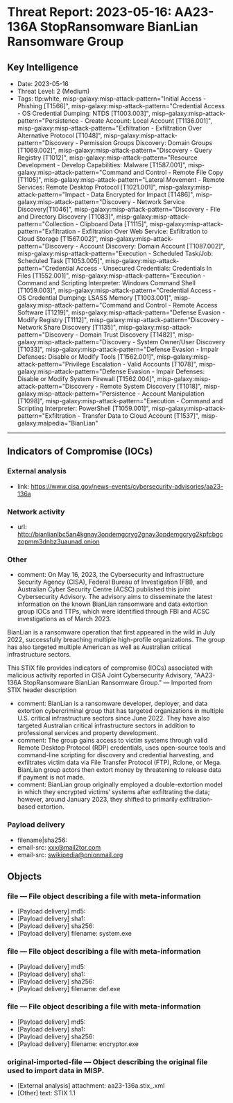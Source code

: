 # Threat Report: 2023-05-16: AA23-136A StopRansomware BianLian Ransomware Group


## Key Intelligence
* Date: 2023-05-16
* Threat Level: 2 (Medium)
* Tags: tlp:white, misp-galaxy:misp-attack-pattern="Initial Access - Phishing [T1566]", misp-galaxy:misp-attack-pattern="Credential Access - OS Credential Dumping: NTDS [T1003.003]", misp-galaxy:misp-attack-pattern="Persistence - Create Account: Local Account [T1136.001]", misp-galaxy:misp-attack-pattern="Exfiltration - Exfiltration Over Alternative Protocol [T1048]", misp-galaxy:misp-attack-pattern="Discovery - Permission Groups Discovery: Domain Groups [T1069.002]", misp-galaxy:misp-attack-pattern="Discovery - Query Registry [T1012]", misp-galaxy:misp-attack-pattern="Resource Development - Develop Capabilities: Malware [T1587.001]", misp-galaxy:misp-attack-pattern="Command and Control - Remote File Copy [T1105]", misp-galaxy:misp-attack-pattern="Lateral Movement - Remote Services: Remote Desktop Protocol [T1021.001]", misp-galaxy:misp-attack-pattern="Impact - Data Encrypted for Impact [T1486]", misp-galaxy:misp-attack-pattern="Discovery - Network Service Discovery[T1046]", misp-galaxy:misp-attack-pattern="Discovery - File and Directory Discovery [T1083]", misp-galaxy:misp-attack-pattern="Collection - Clipboard Data [T1115]", misp-galaxy:misp-attack-pattern="Exfiltration - Exfiltration Over Web Service: Exfiltration to Cloud Storage [T1567.002]", misp-galaxy:misp-attack-pattern="Discovery - Account Discovery: Domain Account [T1087.002]", misp-galaxy:misp-attack-pattern="Execution - Scheduled Task/Job: Scheduled Task [T1053.005]", misp-galaxy:misp-attack-pattern="Credential Access - Unsecured Credentials: Credentials In Files [T1552.001]", misp-galaxy:misp-attack-pattern="Execution - Command and Scripting Interpreter: Windows Command Shell [T1059.003]", misp-galaxy:misp-attack-pattern="Credential Access - OS Credential Dumping: LSASS Memory [T1003.001]", misp-galaxy:misp-attack-pattern="Command and Control - Remote Access Software [T1219]", misp-galaxy:misp-attack-pattern="Defense Evasion - Modify Registry [T1112]", misp-galaxy:misp-attack-pattern="Discovery - Network Share Discovery [T1135]", misp-galaxy:misp-attack-pattern="Discovery - Domain Trust Discovery [T1482]", misp-galaxy:misp-attack-pattern="Discovery - System Owner/User Discovery [T1033]", misp-galaxy:misp-attack-pattern="Defense Evasion - Impair Defenses: Disable or Modify Tools [T1562.001]", misp-galaxy:misp-attack-pattern="Privilege Escalation - Valid Accounts [T1078]", misp-galaxy:misp-attack-pattern="Defense Evasion - Impair Defenses: Disable or Modify System Firewall [T1562.004]", misp-galaxy:misp-attack-pattern="Discovery - Remote System Discovery [T1018]", misp-galaxy:misp-attack-pattern="Persistence - Account Manipulation [T1098]", misp-galaxy:misp-attack-pattern="Execution - Command and Scripting Interpreter: PowerShell [T1059.001]", misp-galaxy:misp-attack-pattern="Exfiltration - Transfer Data to Cloud Account [T1537]", misp-galaxy:malpedia="BianLian"

---

## Indicators of Compromise (IOCs)
### External analysis
* link: https://www.cisa.gov/news-events/cybersecurity-advisories/aa23-136a

### Network activity
* url: http://bianlianlbc5an4kgnay3opdemgcryg2gnay3opdemgcryg2kpfcbgczopmm3dnbz3uaunad.onion

### Other
* comment: On May 16, 2023, the Cybersecurity and Infrastructure Security Agency (CISA), Federal Bureau of Investigation (FBI), and Australian Cyber Security Centre (ACSC) published this joint Cybersecurity Advisory. The advisory aims to disseminate the latest information on the known BianLian ransomware and data extortion group IOCs and TTPs, which were identified through FBI and ACSC investigations as of March 2023.

BianLian is a ransomware operation that first appeared in the wild in July 2022, successfully breaching multiple high-profile organizations. The group has also targeted multiple American as well as Australian critical infrastructure sectors.

This STIX file provides indicators of compromise (IOCs) associated with malicious activity reported in CISA Joint Cybersecurity Advisory, "AA23-136A StopRansomware BianLian Ransomware Group." — Imported from STIX header description
* comment: BianLian is a ransomware developer, deployer, and data extortion cybercriminal group that has targeted organizations in multiple U.S. critical infrastructure sectors since June 2022. They have also targeted Australian critical infrastructure sectors in addition to professional services and property development.
* comment: The group gains access to victim systems through valid Remote Desktop Protocol (RDP) credentials, uses open-source tools and command-line scripting for discovery and credential harvesting, and exfiltrates victim data via File Transfer Protocol (FTP), Rclone, or Mega. BianLian group actors then extort money by threatening to release data if payment is not made.
* comment: BianLian group originally employed a double-extortion model in which they encrypted victims’ systems after exfiltrating the data; however, around January 2023, they shifted to primarily exfiltration-based extortion.

### Payload delivery
* filename|sha256: <sha256>
* email-src: xxx@mail2tor.com
* email-src: swikipedia@onionmail.org

## Objects
### file — File object describing a file with meta-information
* [Payload delivery] md5: <md5>
* [Payload delivery] sha1: <sha1>
* [Payload delivery] sha256: <sha256>
* [Payload delivery] filename: system.exe

### file — File object describing a file with meta-information
* [Payload delivery] md5: <md5>
* [Payload delivery] sha1: <sha1>
* [Payload delivery] sha256: <sha256>
* [Payload delivery] filename: def.exe

### file — File object describing a file with meta-information
* [Payload delivery] md5: <md5>
* [Payload delivery] sha1: <sha1>
* [Payload delivery] sha256: <sha256>
* [Payload delivery] filename: encryptor.exe

### original-imported-file — Object describing the original file used to import data in MISP.
* [External analysis] attachment: aa23-136a.stix_.xml
* [Other] text: STIX 1.1
